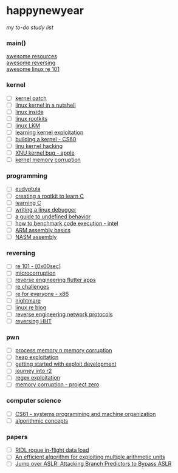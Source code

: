 # happynewyear
*my to-do study list* 

### main()
[awesome resources](https://www.real0day.com/resources)<br>
[awesome reversing](https://github.com/tylerha97/awesome-reversing)<br>
[awesome linux re 101](https://github.com/michalmalik/linux-re-101)

### kernel
- [ ] [kernel patch](https://github.com/gregkh/kernel-tutorial/blob/master/lxf_article/write_kernel_patch.txt)
- [ ] [linux kernel in a nutshell](http://www.kroah.com/lkn/)
- [ ] [linux inside](https://0xax.gitbooks.io/linux-insides/content/index.html)
- [ ] [linux rootkits](https://xcellerator.github.io/tags/rootkit/)
- [ ] [linux LKM](http://www.ouah.org/LKM_HACKING.html)
- [ ] [learning kernel exploitation](https://0x434b.dev/dabbling-with-linux-kernel-exploitation-ctf-challenges-to-learn-the-ropes/)
- [ ] [building a kernel - CS60](https://blog.tst.sh/building-a-kernel/)
- [ ] [linu kernel hacking](https://github.com/xcellerator/linux_kernel_hacking/tree/master/3_RootkitTechniques)
- [ ] [XNU kernel bug - apple](https://pwning.systems/posts/easy-apple-kernel-bug/)
- [ ] [kernel memory corruption](https://googleprojectzero.blogspot.com/2021/10/how-simple-linux-kernel-memory.html)

### programming
- [ ] [eudyptula](https://github.com/ayedaemon/eudyptula)
- [ ] [creating a rootkit to learn C](https://h0mbre.github.io/Learn-C-By-Creating-A-Rootkit/)
- [ ] [learning C](https://github.com/h0mbre/Learning-C)
- [ ] [writing a linux debugger](https://blog.tartanllama.xyz/writing-a-linux-debugger-setup/)
- [ ] [a guide to undefined behavior](https://blog.regehr.org/archives/213)
- [ ] [how to benchmark code execution - intel](https://www.intel.com/content/dam/www/public/us/en/documents/white-papers/ia-32-ia-64-benchmark-code-execution-paper.pdf)
- [ ] [ARM assembly basics](https://azeria-labs.com/writing-arm-assembly-part-1/)
- [ ] [NASM assembly](https://asmtutor.com/)

### reversing
- [ ] [re 101 - [0x00sec]](https://0x00sec.org/t/reverse-engineering-101/1233)
- [ ] [microcorruption](https://microcorruption.com/map)
- [ ] [reverse engineering flutter apps](https://blog.tst.sh/reverse-engineering-flutter-apps-part-1/)
- [ ] [re challenges](https://challenges.re/)
- [ ] [re for everyone - x86](https://0xinfection.github.io/reversing/)
- [ ] [nightmare](https://guyinatuxedo.github.io/index.html)
- [ ] [linux re blog](https://tmpout.sh/1/)
- [ ] [reverse engineering network protocols](https://jhalon.github.io/reverse-engineering-protocols/)
- [ ] [reversing HHT](https://sockpuppet.org/issue-79-file-0xb-foxport-hht-hacking.txt.html)

### pwn
- [ ] [process memory n memory corruption](https://azeria-labs.com/process-memory-and-memory-corruption/)
- [ ] [heap exploitation](https://azeria-labs.com/heap-exploitation-part-1-understanding-the-glibc-heap-implementation/)
- [ ] [getting started with exploit development](https://dayzerosec.com/blog/2021/02/02/getting-started.html)
- [ ] [journey into r2](https://www.megabeets.net/a-journey-into-radare-2-part-2/)
- [ ] [regex exploitation](https://s0md3v.medium.com/exploiting-regular-expressions-2192dbbd6936)
- [ ] [memory corruption - project zero](https://googleprojectzero.blogspot.com/2015/06/what-is-good-memory-corruption.html)

### computer science
- [ ] [CS61 - systems programming and machine organization ](https://cs61.seas.harvard.edu/site/2022/#gsc.tab=0)
- [ ] [algorithmic concepts](https://superstudy.guide/algorithms-data-structures/foundations/algorithmic-concepts/)

### papers 
- [ ] [RIDL rogue in-flight data load](https://mdsattacks.com/files/ridl.pdf)
- [ ] [An efficient algorithm for exploiting multiple arithmetic units](https://github.com/h4cknlearn/happynewyear/blob/main/An%20efficient%20algorithm%20for%20exploiting%20multiple%20arithmetic%20units%20-%20tomasulo.pdf)
- [ ] [Jump over ASLR: Attacking Branch Predictors to Bypass ASLR](https://github.com/h4cknlearn/happynewyear/blob/main/Jump%20Over%20ASLR%20-%20attacking%20branch%20predictors%20to%20bypass%20ASLR.pdf)
